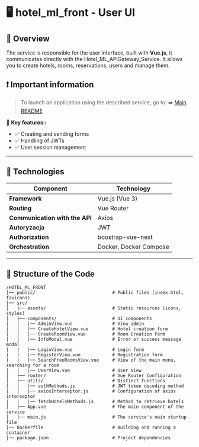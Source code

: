 # 🖥️ hotel_ml_front - User UI

## 📌 Overview
The service is responsible for the user interface, built with **Vue.js**, it communicates directly with the Hotel_ML_APIGateway_Service. It allows you to create hotels, rooms, reservations, users and manage them.

## ❗ Important information
> To launch an application using the described service, go to:
> ➡️ [Main README](https://github.com/NiczSpeed/HotelML?tab=readme-ov-file#%EF%B8%8F-how-to-run-the-entire-system)

📌 **Key features::**
- ✅ Creating and sending forms
- ✅ Handling of JWTs
- ✅ User session management

---

## 🔧 Technologies
| Component       | Technology |
|----------------|------------|
| **Framework**  | Vue.js (Vue 3) |
| **Routing** | Vue Router |
| **Communication with the API** | Axios |
| **Autoryzacja** | JWT |
| **Authorization** | boostrap-vue-next |
| **Orchestration** | Docker, Docker Compose |

---

## 📂 Structure of the Code
```plaintext
/HOTEL_ML_FRONT
│── public/                             # Public files (index.html, favicons)
│── src/
│   ├── assets/                         # Static resources (icons, styles)
│   ├── components/                     # UI components
|   |   |── AdminView.vue               # View admin
|   |   |── CreateHotelView.vue         # Hotel creation form
|   |   |── CreateRoomView.vue          # Room Creation Form
|   |   |── InfoModal.vue               # Error or success message modal
|   |   |── LoginView.vue               # Login form
|   |   |── RegisterView.vue            # Registration form
|   |   |── SearchFreeRoomsView.vue     # View of the main menu, searching for a room
|   |   |── UserView.vue                # User View
│   ├── router/                         # Vue Router Configuration
│   ├── utils/                          # Distinct functions
|   |   |── authMethods.js              # JWT token decoding method
|   |   |── axiosInterceptor.js         # Configuration of axios interceptor
|   |   |── fetchHotelsMethods.js       # Method to retrieve hotels
│   ├── App.vue                         # The main component of the service
│   ├── main.js                         # The service's main startup file
│── Dockerfile                          # Building and running a container
│── package.json                        # Project dependencies
